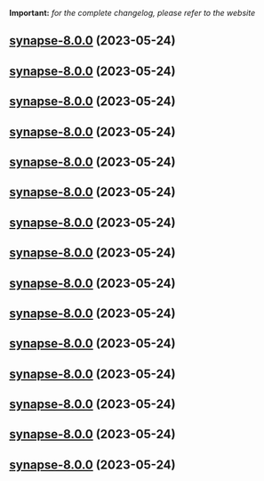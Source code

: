 **Important:**
*for the complete changelog, please refer to the website*




## [synapse-8.0.0](https://github.com/succelle/charts/compare/synapse-7.0.32...synapse-8.0.0) (2023-05-24)




## [synapse-8.0.0](https://github.com/succelle/charts/compare/synapse-7.0.32...synapse-8.0.0) (2023-05-24)




## [synapse-8.0.0](https://github.com/succelle/charts/compare/synapse-7.0.32...synapse-8.0.0) (2023-05-24)




## [synapse-8.0.0](https://github.com/succelle/charts/compare/synapse-7.0.32...synapse-8.0.0) (2023-05-24)




## [synapse-8.0.0](https://github.com/succelle/charts/compare/synapse-7.0.32...synapse-8.0.0) (2023-05-24)




## [synapse-8.0.0](https://github.com/succelle/charts/compare/synapse-7.0.32...synapse-8.0.0) (2023-05-24)




## [synapse-8.0.0](https://github.com/succelle/charts/compare/synapse-7.0.32...synapse-8.0.0) (2023-05-24)




## [synapse-8.0.0](https://github.com/succelle/charts/compare/synapse-7.0.32...synapse-8.0.0) (2023-05-24)




## [synapse-8.0.0](https://github.com/succelle/charts/compare/synapse-7.0.32...synapse-8.0.0) (2023-05-24)




## [synapse-8.0.0](https://github.com/succelle/charts/compare/synapse-7.0.32...synapse-8.0.0) (2023-05-24)




## [synapse-8.0.0](https://github.com/succelle/charts/compare/synapse-7.0.32...synapse-8.0.0) (2023-05-24)




## [synapse-8.0.0](https://github.com/succelle/charts/compare/synapse-7.0.32...synapse-8.0.0) (2023-05-24)




## [synapse-8.0.0](https://github.com/succelle/charts/compare/synapse-7.0.32...synapse-8.0.0) (2023-05-24)




## [synapse-8.0.0](https://github.com/succelle/charts/compare/synapse-7.0.32...synapse-8.0.0) (2023-05-24)




## [synapse-8.0.0](https://github.com/succelle/charts/compare/synapse-7.0.32...synapse-8.0.0) (2023-05-24)

